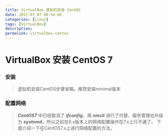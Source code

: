 ```yaml
---
title: VirtualBox 虚拟机安装 CentOS
date: 2017-07-07 08:54:46
categories: [Linux]
tags: [VirtualBox]
description:
permalink: virtualbox-centos
---
```

# VirtualBox 安装 CentOS 7


### 安装
> 虚拟机安装CentOS步骤省略。推荐安装minimal版本

### 配置网络

> ***CentOS7*** 中已经取消了 ***ifconfig***，用 ***nmcli*** 进行了代替，服务管理也升级为 ***systemd***。所以之前在6.x版本上的网络配置操作在7.x上行不通了。
下面介绍一下在CentOS7.x上进行网络配置的方法。
